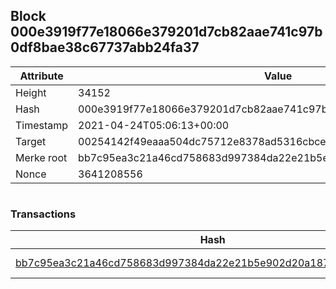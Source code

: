 ## Block 000e3919f77e18066e379201d7cb82aae741c97b0df8bae38c67737abb24fa37

Attribute | Value
--- | ---
Height | 34152
Hash | 000e3919f77e18066e379201d7cb82aae741c97b0df8bae38c67737abb24fa37
Timestamp | 2021-04-24T05:06:13+00:00
Target | 00254142f49eaaa504dc75712e8378ad5316cbcead634704b3734b6271167cc4
Merke root | bb7c95ea3c21a46cd758683d997384da22e21b5e902d20a18785ac2d9ff7ec7c
Nonce | 3641208556

```

```

### Transactions

Hash | Amount
--- | ---
[bb7c95ea3c21a46cd758683d997384da22e21b5e902d20a18785ac2d9ff7ec7c](bb7c95ea3c21a46cd758683d997384da22e21b5e902d20a18785ac2d9ff7ec7c.md) | 10.00000000 SKEPTI 
